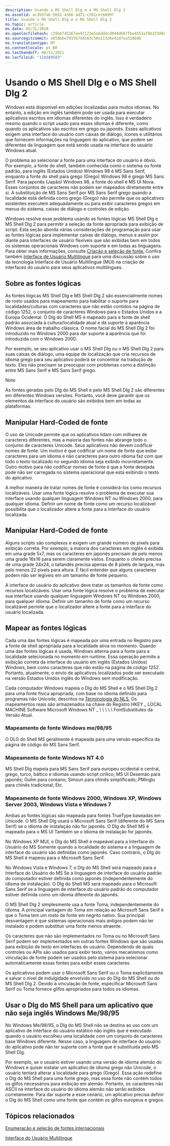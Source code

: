 ```yaml
---
description: Usando o MS Shell Dlg e o MS Shell Dlg 2
ms.assetid: ac3b57a6-5b92-4366-ad71-c501cec60997
title: Usando o MS Shell Dlg e o MS Shell Dlg 2
ms.topic: article
ms.date: 05/31/2018
ms.openlocfilehash: c29b6f45267ee9f123e5a6dddcd044d667fbe4553af8b3f580edd633b2293ef2
ms.sourcegitcommit: e858bbe701567d4583c50a11326e42d7ea51804b
ms.translationtype: MT
ms.contentlocale: pt-BR
ms.lasthandoff: 08/11/2021
ms.locfileid: "118389503"
---
```

# <a name="using-ms-shell-dlg-and-ms-shell-dlg-2"></a>Usando o MS Shell Dlg e o MS Shell Dlg 2

Windows está disponível em edições localizadas para muitos idiomas. No entanto, a edição em inglês também pode ser usada para executar aplicativos escritos em idiomas diferentes do inglês. Isso é verdadeiro mesmo quando o script usado para esses idiomas é diferente, como quando os aplicativos são escritos em grego ou japonês. Esses aplicativos exigem uma interface do usuário com caixas de diálogo, ícones e utilitários que fornecem informações na linguagem do aplicativo, que podem ser diferentes da linguagem que está sendo usada na interface do usuário Windows atual.

O problema ao selecionar a fonte para uma interface do usuário é óbvio. Por exemplo, a fonte do shell, também conhecida como o sistema ou fonte padrão, para inglês (Estados Unidos) Windows 98 é MS Sans Serif, enquanto a fonte do shell para grego (Grego) Windows 98 é grego MS Sans Serif. Para japonês (Japão) Windows 98, a fonte do shell é MS UI Nova. Esses conjuntos de caracteres não podem ser mapeados diretamente entre si. A substituição de MS Sans Serif por MS Sans Serif grego quando a localidade está definida como grego (Grego) não permite que os aplicativos existentes executem adequadamente ou para exibir caracteres gregos em menus do sistema, caixas de diálogo e controles de edição.

Windows resolve esse problema usando as fontes lógicas MS Shell Dlg e MS Shell Dlg 2 para permitir a seleção da fonte apropriada para exibição de script. Esta seção aborda várias considerações de programação para usar as fontes lógicas para implementar caixas de diálogo, menus e assim por diante para interfaces de usuário flexíveis que são exibidas bem em todos os sistemas operacionais Windows com suporte e em todas as linguagens. Para obter mais informações, consulte [Criação e seleção de fonte.](../gdi/font-creation-and-selection.md) Confira também [Interface de Usuário Multilíngue](multilingual-user-interface.md) para uma discussão sobre o uso da tecnologia Interface de Usuário Multilíngue (MUI) na criação de interfaces do usuário para seus aplicativos multilíngues.

## <a name="about-the-logical-fonts"></a>Sobre as fontes lógicas

As fontes lógicas MS Shell Dlg e MS Shell Dlg 2 são essencialmente nomes de rosto usados para mapeamento para habilitar o suporte para localidades/culturas com caracteres que não estão contidos na página de código 1252, o conjunto de caracteres Windows para o Estados Unidos e a Europa Ocidental. O Dlg do Shell MS é mapeado para a fonte de shell padrão associada à cultura/localidade atual e dá suporte à aparência Windows área de trabalho clássica. O nome facial do MS Shell Dlg 2 foi introduzido no Windows 2000 para dar suporte à aparência que foi introduzida com o Windows 2000.

Por exemplo, se seu aplicativo usar o MS Shell Dlg ou o MS Shell Dlg 2 para suas caixas de diálogo, uma equipe de localização que cria recursos de idioma grego para seu aplicativo poderá se concentrar na tradução de texto. Eles não precisam se preocupar com problemas como a distinção entre MS Sans Serif e MS Sans Serif grego.

> [!Note]  
> As fontes geradas pelo Dlg do MS Shell e pelo MS Shell Dlg 2 são diferentes em diferentes Windows versões. Portanto, você deve garantir que os elementos da interface do usuário são exibidos bem em todas as plataformas.

 

## <a name="handle-hard-coded-font-names"></a>Manipular Hard-Coded de fonte

O uso de Unicode permite que os aplicativos lidam com milhares de caracteres diferentes, mas a maioria das fontes não abrange todo o conjunto de caracteres Unicode. Seus aplicativos não devem codificar nomes de fonte. Um motivo é que codificar um nome de fonte que exibe caracteres para um idioma e não caracteres para outro idioma faz com que todo o texto localizado no segundo idioma seja exibido incorretamente. Outro motivo para não codificar nomes de fonte é que a fonte desejada pode não ser carregada no sistema operacional que está exibindo o texto do aplicativo.

A melhor maneira de tratar nomes de fonte é considerá-los como recursos localizáveis. Usar uma fonte lógica resolve o problema de executar sua interface usando qualquer linguagem Windows NT ou Windows 2000, para qualquer idioma. Definir um nome de fonte como um recurso localizável possibilita que o localizador altere a fonte para a interface do usuário localizada.

## <a name="handle-hard-coded-font-sizes"></a>Manipular Hard-Coded de fonte

Alguns scripts são complexos e exigem um grande número de pixels para exibição correta. Por exemplo, a maioria dos caracteres em inglês é exibida em uma grade 5x7, mas os caracteres em japonês precisam de pelo menos uma grade 16x16 para serem claramente vistos. Enquanto o chinês precisa de uma grade 24x24, o tailandês precisa apenas de 8 pixels de largura, mas pelo menos 22 pixels para altura. É fácil entender que alguns caracteres podem não ser legíveis em um tamanho de fonte pequeno.

A interface do usuário do aplicativo deve tratar os tamanhos de fonte como recursos localizáveis. Usar uma fonte lógica resolve o problema de executar sua interface usando qualquer linguagem Windows NT ou Windows 2000, para qualquer idioma. Definir um tamanho de fonte como um recurso localizável permite que o localizador altere a fonte para a interface do usuário localizada.

## <a name="map-the-logical-fonts"></a>Mapear as fontes lógicas

Cada uma das fontes lógicas é mapeada por uma entrada no Registro para a fonte de shell apropriada para a localidade ativa no momento. Quando uma das fontes lógicas é usada, Windows alterna para a fonte para a localidade selecionada no momento em runtime. Essa operação permite a exibição correta da interface do usuário em inglês (Estados Unidos) Windows, bem como caracteres que não estão na página de código 1252. Portanto, atualmente, o envio de aplicativos localizados pode ser executado na versão Estados Unidos inglês do Windows sem modificação.

Cada computador Windows mapeia o Dlg do MS Shell e o MS Shell Dlg 2 para uma fonte física apropriada, com base no idioma definido para programas não Unicode, descritos na [Terminologia do NLS.](nls-terminology.md) Os mapeamentos reais são armazenados na chave do Registro HKEY \_ LOCAL MACHINE Software Microsoft Windows NT \_ \\ \\ \\ \\ \\ FontSubstitutes da Versão Atual.

### <a name="font-mapping-on-windows-me9895"></a>Mapeamento de fonte Windows me/98/95

O DLG do Shell MS geralmente é mapeada para uma versão específica da página de código do MS Sans Serif.

### <a name="font-mapping-on-windows-nt-40"></a>Mapeamento de fonte Windows NT 4.0

MS Shell Dlg mapeia para MS Sans Serif para europeu ocidental e central, grego, turco, báltico e idiomas usando script cirílico; MS UI Desemão para japonês; Gulim para coreano; Simsun para chinês simplificado; PMinglu para chinês tradicional; Etc.

### <a name="font-mapping-on-windows-2000-windows-xp-windows-server-2003-windows-vista-and-windows-7"></a>Mapeamento de fonte Windows 2000, Windows XP, Windows Server 2003, Windows Vista e Windows 7

Ambas as fontes lógicas são mapeada para fontes TrueType baseadas em Unicode. O MS Shell Dlg usará o Microsoft Sans Serif (diferente do MS Sans Serif) se o idioma de instalação não for japonês. O Dlg do Shell MS é mapeado para o MS UI Também se o idioma de instalação for japonês.

No Windows XP MUI, o Dlg do MS Shell é mapeável para a Interface do Usuário do MS Somente quando a localidade do sistema e a linguagem de interface do usuário são definidas como japonês. Caso contrário, o Dlg do MS Shell é mapeou para o Microsoft Sans Serif.

No Windows Vista e Windows 7, o Dlg do MS Shell será mapeado para a Interface do Usuário do MS Se a linguagem de interface do usuário padrão do computador estiver definida como japonês (independentemente do idioma de instalação). O Dlg do Shell MS será mapeado para o Microsoft Sans Serif se a linguagem de interface do usuário padrão do computador estiver definida como um idioma diferente do japonês.

O MS Shell Dlg 2 simplesmente usa a fonte Toma, independentemente do idioma. A principal vantagem do Toma em relação ao Microsoft Sans Serif é que o Toma tem um rosto de fonte em negrito nativo. Sua principal desvantagem é que sistemas operacionais mais antigos podem não ter instalado e podem substituir uma fonte menos atraente.

Os caracteres que não são implementados no Toma ou no Microsoft Sans Serif podem ser implementados em outras fontes Windows que são usadas para exibição de texto em interfaces do usuário. Dependendo de quais controles ou APIs são usados [](https://msdn.microsoft.com/globalization/mt662331) para exibir texto, vários mecanismos como vinculação de fonte podem ser usados pelo sistema para selecionar automaticamente essas fontes para exibir esses caracteres.

Os aplicativos podem usar o Microsoft Sans Serif ou o Toma explicitamente e salvar o nível de indulgidade envolvido no uso do Dlg do MS Shell ou do MS Shell Dlg 2. Devido à vinculação de fonte, especificar Microsoft Sans Serif ou Toma fornece glifos apropriados para todos os idiomas.

## <a name="use-ms-shell-dlg-for-a-non-english-application-on-windows-me9895"></a>Usar o Dlg do MS Shell para um aplicativo que não seja inglês Windows Me/98/95

No Windows Me/98/95, o Dlg do MS Shell não se destina ao uso com um aplicativo de interface do usuário estático não inglês que é executado quando o usuário escolheu uma localidade com um conjunto de caracteres base Windows diferente. Nesse caso, a linguagem de interface do usuário do aplicativo pode não ter suporte com a fonte que é substituída pelo MS Shell Dlg.

Por exemplo, se o usuário estiver usando uma versão de idioma alemão do Windows e quiser instalar um aplicativo de idioma grego não Unicode, o usuário tentará alterar a localidade para grego (Grego). Essa ação redefine o Dlg do MS Shell para uma fonte grego, mas essa fonte não contém todos os glifos necessários para exibição em alemão. Portanto, os caracteres não ASCII na interface do usuário do idioma alemão não serão exibidos corretamente. Para dar suporte a esse cenário, um aplicativo precisa definir o Dlg do MS Shell como uma fonte que contém os glifos europeus e gregos.

## <a name="related-topics"></a>Tópicos relacionados

<dl> <dt>

[Enumeração e seleção de fontes internacionais](using-international-fonts-and-text.md)
</dt> <dt>

[Interface do Usuário Multilíngue](multilingual-user-interface.md)
</dt> </dl>

 

 
